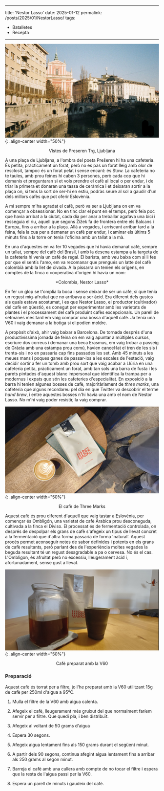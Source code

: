
---
title: 'Nestor Lasso'
date: 2025-01-12
permalink: /posts/2025/01/NestorLasso/
tags:
  - Batalletes
  - Recepta
---


![styled-image](/images/preseren.png){: .align-center width="50%"}
<center> Vistes de Preseren Trg, Ljubljana
</center>


A una plaça de Ljubljana, a l'ombra del poeta Prešeren hi ha una cafeteria. És petita, pràcticament un forat, però no es pas un forat lleig amb olor de resclosit, tampoc és un forat pelat i sense encant: és Stow. La cafeteria no te taules, amb prou feines hi caben 3 persones, però cada cop que hi demanis et preguntaran si et vols prendre el cafè al local o per endur, i de triar la primera et donaran una tassa de ceràmica i et deixaran sortir a la plaça on, si tens la sort de ser-hi en estiu, podràs seure al sol a gaudir d'un dels millors cafès que pot oferir Eslovènia.

A mi sempre m'ha agradat el cafè, però va ser a Ljubljana on em va començar a obsessionar. No en tinc clar el punt en el temps, però feia poc que havia arribat a la ciutat, cada dia per anar a treballar agafava una bici i resseguia el riu, aquell que segons Žižek fa de frontera entre els Balcans i Europa, fins a arribar a la plaça. Allà a vegades, i arriscant arribar tard a la feina, feia la cua per a demanar un cafè per endur, i caminar els últims 5 minuts fins a la torre on tenia l'oficina amb un tallat a la mà.

En una d'aquestes en va fer 10 vegades que hi havia demanat cafè, sempre un tallat, sempre del cafè del Brasil, i amb la desena estampa a la targeta de la cafeteria hi venia un cafè de regal. El barista, amb veu baixa com si li fes por que el sentís l'amo, em va recomanar que prengués un latte del cafè colombià amb la llet de civada. A la pissarra on tenien els orígens, en comptes de la finca o cooperativa d'origen hi havia un nom:

<p style="text-align:center;">*Colombia, Nestor Lasso* </p>

En fer un glop se t'omplia la boca i sense deixar de ser un cafè, sí que tenia un regust mig-afruitat que no arribava a ser àcid. Era diferent dels gustos als quals estava acostumat, i es que Nestor Lasso, el productor (cultivador) del cafè en qüestió, es conegut per experimentar amb les varietats de plantes i el processament del cafè produint cafès excepcionals. Un parell de setmanes més tard em vaig comprar una bossa d'aquell cafè. Ja tenia una V60 i vaig demanar a la botiga si el podien moldre.

A propòsit d'això, ahir vaig baixar a Barcelona. De tornada després d'una productivíssima jornada de feina on em vaig apuntar a múltiples cursos, escriure dos correus i demanar una beca Erasmus, em vaig trobar a passeig de Gràcia amb una estampa prou comú, havien cancel·lat el tren de les sis i trenta-sis i no en passaria cap fins passades les set. Amb 45 minuts a les meues mans i poques ganes de passar-los a les escales de l'estació, vaig decidir sortir a fer un tomb amb prou sort que vaig acabar a Llúria en una cafeteria petita, pràcticament un forat, amb tan sols una barra de fusta i les parets pintades d'aquest blanc impersonal que identifica la trampa per a modernus i expats que són les cafeteries d'especialitat. En exposició a la barra hi tenien algunes bosses de cafè, majoritàriament de _three marks_, una cafeteria que alguns recordareu pel dia en que Twitter va descobrir el terme _hand brew_, i entre aquestes bosses n'hi havia una amb el nom de Nestor Lasso. No m'hi vaig poder resistir, la vaig comprar.


![styled-image](/images/3mark.jpeg){: .align-center width="50%"}
<center> El cafè de Three Marks
</center>

Aquest cafè és prou diferent d'aquell que vaig tastar a Eslovènia, per començar és Ombligón, una varietat de cafè Arabica prou desconeguda, cultivada a la finca el Diviso. El processat és de fermentació controlada, on després de despolpar els grans de cafè s'afegeix un tipus de llevat concret a la fermentació que d'altra forma passaria de forma 'natural'. Aquest procés permet aconseguir notes de sabor definides i potents en els grans de cafè resultants, però parlant des de l'experiència moltes vegades la beguda resultant té un regust desagradable a pa o cervesa. No és el cas. L'Ombligon, és afruitat però no excessiu, lleugerament àcid i, afortunadament, sense gust a llevat.




![styled-image](/images/cafe3m.png){: .align-center width="50%"}
<center> Cafè preparat amb la V60
</center>


### Preparació

Aquest cafè és torrat per a filtre, jo l'he preparat amb la V60 utilitzant 15g de cafè per 250ml d'aigua a 95ºC.

1. Mulla el filtre de la V60 amb aigua calenta.

2. Afegeix el cafè, lleugerament més gruixut del que normalment faríem servir per a filtre. Que quedi pla, i ben distribuït.

3. Afegeix al voltant de 50 grams d'aigua

4. Espera 30 segons.

5. Afegeix aigua lentament fins als 150 grams durant el següent minut.

6. A partir dels 90 segons, continua afegint aigua lentament fins a arribar als 250 grams al segon minut.

7. Barreja el cafè amb una cullera amb compte de no tocar el filtre i espera que la resta de l'aigua passi per la V60.

8. Espera un parell de minuts i gaudeix del cafè.

